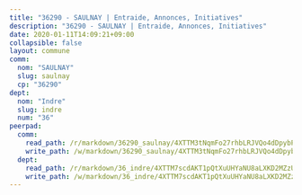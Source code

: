 ```yaml
---
title: "36290 - SAULNAY | Entraide, Annonces, Initiatives"
description: "36290 - SAULNAY | Entraide, Annonces, Initiatives"
date: 2020-01-11T14:09:21+09:00
collapsible: false
layout: commune
comm:
  nom: "SAULNAY"
  slug: saulnay
  cp: "36290"
dept:
  nom: "Indre"
  slug: indre
  num: "36"
peerpad:
  comm:
    read_path: /r/markdown/36290_saulnay/4XTTM3tNqmFo27rhbLRJVQo4dDpybPCmsLw3owYprENjvRDk8
    write_path: /w/markdown/36290_saulnay/4XTTM3tNqmFo27rhbLRJVQo4dDpybPCmsLw3owYprENjvRDk8-K3TgUjwNJe2MpD7rRugr1SzUt8uSqQCwvXcPedy8fw1HJdaCwPWz2NDeVpk1YaQuootjLwpU5FzVUBhZxjRKkWFkJxqLNX789cc1iwtMWSzKBf1dZ3o5tvp3NDFsMvUKrssVPWcL
  dept:
    read_path: /r/markdown/36_indre/4XTTM7scdAKT1pQtXuUHYaNU8aLXKD2MZzUyDRUiaoLJH1te1
    write_path: /w/markdown/36_indre/4XTTM7scdAKT1pQtXuUHYaNU8aLXKD2MZzUyDRUiaoLJH1te1-K3TgUJm9AdSDNtPtmMKFa5Tiw77X4i7zf6CsTYrtgVdahxAwuJV6RAfi8dWyH9wrbVDRxjX7knrwwECg7WApeuWQ945kurMeJLQeKJv4CQZseab78J3HMioZhgr2H44E9b6FqBoT
---
```


